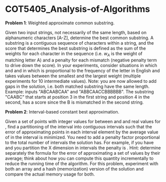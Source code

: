 # COT5405_Analysis-of-Algorithms

**Problem 1**: Weighted approximate common substring. 

Given two input strings, not necessarily of the same length, based on alphanumeric characters [A-Z], determine the best common substring. A substring is a contiguous sequence of characters within a string, and the score that determines the best substring is defined as the sum of the weights  for each character in the sequence (i.e. $w_A$ is the weight of matching letter A) and a penalty  for each mismatch (negative penalty term to drive down the score).   In your experiments, consider situations in which  and  and in which  is proportional to the frequency of the letter in English and  takes values between the smallest and the largest weight (multiple experiments for 10 intermediate values). Note: you are now allowed to add gaps in the solution, i.e. both matched substring have the same length. Example: inputs "ABCAABCAA" and "ABBCAACCBBBBBB". The substring "CAABC" that starts at position 3 in the first string and position 4 in the second,  has a score  since the B is mismatched in the second string.

**Problem 2**: Interval-based constant best approximation. 

Given a set of  points  with integer values for  between  and  and real values for ,  find a partitioning of the interval  into contiguous intervals such that the error of approximating points in each interval element by the average value of  in the interval is minimized. You need to add a penalty factor proportional to the total number of intervals the solution has. For example, if you have  and you partition the X dimension in intervals  the penalty is . Hint: determine separately the formula for the error of approximating a set of values  by their average; think about how you can compute this quantity incrementally to reduce the running time of the algorithm. For this problem, experiment with both an array and a hash (memorization) version of the solution and compare the actual memory usage for both. 
